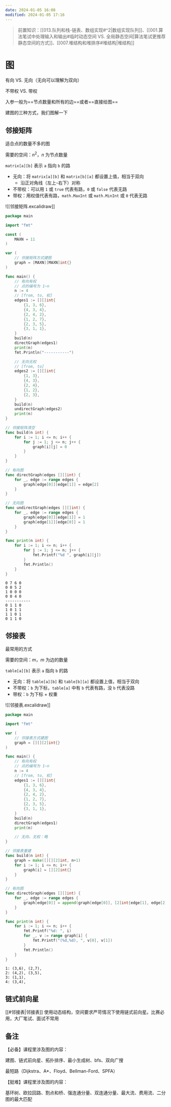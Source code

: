```yaml
---
date: 2024-01-05 16:08
modified: 2024-01-05 17:16
---
```


>前置知识：[[013.队列和栈-链表、数组实现#^2|数组实现队列]]、[[001.算法笔试中处理输入和输出#临时动态空间 VS. 全局静态空间|算法笔试更推荐静态空间的方式]]、[[007.堆结构和堆排序#堆结构|堆结构]]

# 图

有向 VS. 无向（无向可以理解为双向）

不带权 VS. 带权

入参一般为==节点数量和所有的边==或者==直接给图==

建图的三种方式，我们图解一下

## 邻接矩阵

适合点的数量不多的图

需要的空间：$n^2$，$n$ 为节点数量

`matrix[a][b]` 表示 `a` 指向 `b` 的路

- 无向：将 `matrix[a][b]` 和 `matrix[b][a]` 都设置上值，相当于双向
	- 沿正对角线（左上-右下）对称
- 不带权：可以用 `1` 或 `true` 代表有路，`0` 或 `false` 代表无路
- 带权：用权值代表有路，`math.MaxInt` 或 `math.MinInt` 或 `0` 代表无路

![[邻接矩阵.excalidraw]]

```go
package main

import "fmt"

const (
	MAXN = 11
)

var (
	// 邻接矩阵方式建图
	graph = [MAXN][MAXN]int{}
)

func main() {
	// 有向有权
	// 点的编号为 1~n
	n := 4
	// [from, to, 权]
	edges1 := [][]int{
		{1, 3, 6},
		{4, 3, 4},
		{2, 4, 2},
		{1, 2, 7},
		{2, 3, 5},
		{3, 1, 1},
	}
	build(n)
	directGraph(edges1)
	print(n)
	fmt.Println("-----------")

	// 无向无权
	// [from, to]
	edges2 := [][]int{
		{1, 3},
		{4, 3},
		{2, 4},
		{1, 2},
		{2, 3},
	}
	build(n)
	undirectGraph(edges2)
	print(n)
}

// 邻接矩阵清空
func build(n int) {
	for i := 1; i <= n; i++ {
		for j := 1; j <= n; j++ {
			graph[i][j] = 0
		}
	}
}

// 有向图
func directGraph(edges [][]int) {
	for _, edge := range edges {
		graph[edge[0]][edge[1]] = edge[2]
	}
}

// 无向图
func undirectGraph(edges [][]int) {
	for _, edge := range edges {
		graph[edge[0]][edge[1]] = 1
		graph[edge[1]][edge[0]] = 1
	}
}

func print(n int) {
	for i := 1; i <= n; i++ {
		for j := 1; j <= n; j++ {
			fmt.Printf("%d ", graph[i][j])
		}
		fmt.Println()
	}
}
```

```text
0 7 6 0 
0 0 5 2 
1 0 0 0 
0 0 4 0 
-----------
0 1 1 0 
1 0 1 1 
1 1 0 1 
0 1 1 0 
```

## 邻接表

最常用的方式

需要的空间：$m$，$m$ 为边的数量

`table[a][b]` 表示 `a` 指向 `b` 的路

- 无向：将 `table[a][b]` 和 `table[b][a]` 都设置上值，相当于双向
- 不带权：`b` 为下标，`table[a]` 中有 `b` 代表有路，没 `b` 代表没路
- 带权：`b` 为下标 + 权重

![[邻接表.excalidraw]]

```go
package main

import "fmt"

var (
	// 邻接表方式建图
	graph = [][][2]int{}
)

func main() {
	// 有向有权
	// 点的编号为 1~n
	n := 4
	// [from, to, 权]
	edges1 := [][]int{
		{1, 3, 6},
		{4, 3, 4},
		{2, 4, 2},
		{1, 2, 7},
		{2, 3, 5},
		{3, 1, 1},
	}
	build(n)
	directGraph(edges1)
	print(n)

	// 无向、无权：略
}

// 邻接表重建
func build(n int) {
	graph = make([][][2]int, n+1)
	for i := 1; i <= n; i++ {
		graph[i] = [][2]int{}
	}
}

// 有向图
func directGraph(edges [][]int) {
	for _, edge := range edges {
		graph[edge[0]] = append(graph[edge[0]], [2]int{edge[1], edge[2]})
	}
}

func print(n int) {
	for i := 1; i <= n; i++ {
		fmt.Printf("%d: ", i)
		for _, v := range graph[i] {
			fmt.Printf("(%d,%d), ", v[0], v[1])
		}
		fmt.Println()
	}
}
```

```text
1: (3,6), (2,7), 
2: (4,2), (3,5), 
3: (1,1), 
4: (3,4), 
```

## 链式前向星

[[#邻接表|邻接表]] 使用动态结构，空间要求严苛情况下使用链式前向星。比赛必用，大厂笔试、面试不常用

## 备注

【必备】课程里涉及图的内容：

建图、链式前向星、拓扑排序、最小生成树、bfs、双向广搜

最短路（Dijkstra、A*、Floyd、Bellman-Ford、SPFA）

【挺难】课程里涉及图的内容：

基环树、欧拉回路、割点和桥、强连通分量、双连通分量、最大流、费用流、二分图的最大匹配
